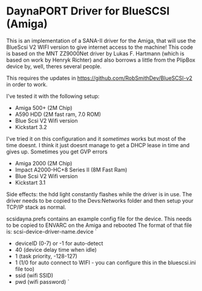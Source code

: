 # DaynaPORT Driver for BlueSCSI (Amiga)

This is an implementation of a SANA-II driver for the Amiga, that will use the BlueScsi V2 WIFI version to give internet access to the machine!
This code is based on the MNT ZZ9000Net driver by Lukas F. Hartmann (which is based on work by Henryk Richter) and also borrows a little from the PlipBox device by, 
well, theres several people.

This requires the updates in https://github.com/RobSmithDev/BlueSCSI-v2 in order to work.

I've tested it with the following setup:
-	Amiga 500+ (2M Chip)
-	A590 HDD (2M fast ram, 7.0 ROM) 
-	Blue Scsi V2 Wifi version
-	Kickstart 3.2
	
I've tried it on this configuration and it *sometimes* works but most of the time doesnt.
I think it just doesnt manage to get a DHCP lease in time and gives up. Sometimes you get GVP errors
-	Amiga 2000 (2M Chip)
-	Impact A2000-HC+8 Series II (8M Fast Ram) 
-	Blue Scsi V2 Wifi version
-	Kickstart 3.1
	
Side effects: the hdd light constantly flashes while the driver is in use.
The driver needs to be copied to the Devs:Networks folder and then setup your TCP/IP stack as normal.

scsidayna.prefs contains an example config file for the device. This needs to be copied to ENVARC on the Amiga and rebooted
The format of that file is:
scsi-device-driver-name.device
`
-	deviceID  (0-7) or -1 for auto-detect
-	40		(device delay time when idle)
-	1		(task priority, -128-127)
-	1		(1/0 for auto connect to WIFI - you can configure this in the bluescsi.ini file too)
-	ssid	(wifi SSID)
-	pwd		(wifi password)
`

